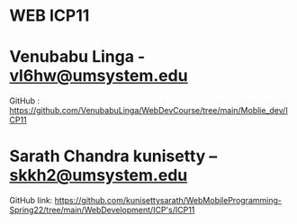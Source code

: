 
# WEB ICP11  
# Venubabu Linga - vl6hw@umsystem.edu  
GitHub : https://github.com/VenubabuLinga/WebDevCourse/tree/main/Moblie_dev/ICP11  
  
# Sarath Chandra kunisetty – skkh2@umsystem.edu  
GitHub link: https://github.com/kunisettysarath/WebMobileProgramming-Spring22/tree/main/WebDevelopment/ICP's/ICP11
